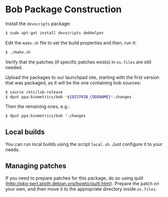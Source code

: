 Bob Package Construction
========================

Install the `devscripts` package:

```sh
$ sudo apt-get install devscripts debhelper
```

Edit the `make.sh` file to set the build properties and then, run it:

```sh
$ ./make.sh
```

Verify that the patches (if specific patches exists) in `os.files` are still
needed.

Upload the packages to our launchpad site, starting with the first version
that was packaged, as it will be the one containing bob sources:

```sh
$ source /etc/lsb-release
$ dput ppa:biometrics/bob *${DISTRIB_CODENAME}*.changes
```

Then the remaining ones, e.g.:

```sh
$ dput ppa:biometrics/bob *.changes
```

Local builds
------------

You can run local builds using the script `local.sh`. Just configure it to your
needs.

Managing patches
----------------

If you need to prepare patches for this package, do so using quilt
(http://pkg-perl.alioth.debian.org/howto/quilt.html). Prepare the patch on your
own, and then move it to the appropriate directory inside `os.files`.
